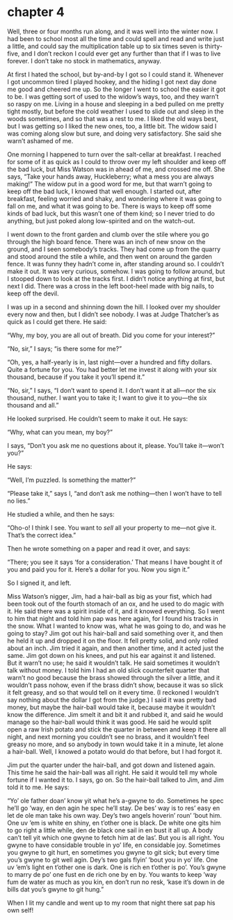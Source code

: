 # chapter 4

Well, three or four months run along, and it was well into the winter
now. I had been to school most all the time and could spell and read
and write just a little, and could say the multiplication table up to
six times seven is thirty-five, and I don’t reckon I could ever get any
further than that if I was to live forever. I don’t take no stock in
mathematics, anyway.

At first I hated the school, but by-and-by I got so I could stand it.
Whenever I got uncommon tired I played hookey, and the hiding I got
next day done me good and cheered me up. So the longer I went to school
the easier it got to be. I was getting sort of used to the widow’s
ways, too, and they warn’t so raspy on me. Living in a house and
sleeping in a bed pulled on me pretty tight mostly, but before the cold
weather I used to slide out and sleep in the woods sometimes, and so
that was a rest to me. I liked the old ways best, but I was getting so
I liked the new ones, too, a little bit. The widow said I was coming
along slow but sure, and doing very satisfactory. She said she warn’t
ashamed of me.

One morning I happened to turn over the salt-cellar at breakfast. I
reached for some of it as quick as I could to throw over my left
shoulder and keep off the bad luck, but Miss Watson was in ahead of me,
and crossed me off. She says, “Take your hands away, Huckleberry; what
a mess you are always making!” The widow put in a good word for me, but
that warn’t going to keep off the bad luck, I knowed that well enough.
I started out, after breakfast, feeling worried and shaky, and
wondering where it was going to fall on me, and what it was going to
be. There is ways to keep off some kinds of bad luck, but this wasn’t
one of them kind; so I never tried to do anything, but just poked along
low-spirited and on the watch-out.

I went down to the front garden and clumb over the stile where you go
through the high board fence. There was an inch of new snow on the
ground, and I seen somebody’s tracks. They had come up from the quarry
and stood around the stile a while, and then went on around the garden
fence. It was funny they hadn’t come in, after standing around so. I
couldn’t make it out. It was very curious, somehow. I was going to
follow around, but I stooped down to look at the tracks first. I didn’t
notice anything at first, but next I did. There was a cross in the left
boot-heel made with big nails, to keep off the devil.

I was up in a second and shinning down the hill. I looked over my
shoulder every now and then, but I didn’t see nobody. I was at Judge
Thatcher’s as quick as I could get there. He said:

“Why, my boy, you are all out of breath. Did you come for your
interest?”

“No, sir,” I says; “is there some for me?”

“Oh, yes, a half-yearly is in, last night—over a hundred and fifty
dollars. Quite a fortune for you. You had better let me invest it along
with your six thousand, because if you take it you’ll spend it.”

“No, sir,” I says, “I don’t want to spend it. I don’t want it at
all—nor the six thousand, nuther. I want you to take it; I want to give
it to you—the six thousand and all.”

He looked surprised. He couldn’t seem to make it out. He says:

“Why, what can you mean, my boy?”

I says, “Don’t you ask me no questions about it, please. You’ll take
it—won’t you?”

He says:

“Well, I’m puzzled. Is something the matter?”

“Please take it,” says I, “and don’t ask me nothing—then I won’t have
to tell no lies.”

He studied a while, and then he says:

“Oho-o! I think I see. You want to _sell_ all your property to me—not
give it. That’s the correct idea.”

Then he wrote something on a paper and read it over, and says:

“There; you see it says ‘for a consideration.’ That means I have bought
it of you and paid you for it. Here’s a dollar for you. Now you sign
it.”

So I signed it, and left.

Miss Watson’s nigger, Jim, had a hair-ball as big as your fist, which
had been took out of the fourth stomach of an ox, and he used to do
magic with it. He said there was a spirit inside of it, and it knowed
everything. So I went to him that night and told him pap was here
again, for I found his tracks in the snow. What I wanted to know was,
what he was going to do, and was he going to stay? Jim got out his
hair-ball and said something over it, and then he held it up and
dropped it on the floor. It fell pretty solid, and only rolled about an
inch. Jim tried it again, and then another time, and it acted just the
same. Jim got down on his knees, and put his ear against it and
listened. But it warn’t no use; he said it wouldn’t talk. He said
sometimes it wouldn’t talk without money. I told him I had an old slick
counterfeit quarter that warn’t no good because the brass showed
through the silver a little, and it wouldn’t pass nohow, even if the
brass didn’t show, because it was so slick it felt greasy, and so that
would tell on it every time. (I reckoned I wouldn’t say nothing about
the dollar I got from the judge.) I said it was pretty bad money, but
maybe the hair-ball would take it, because maybe it wouldn’t know the
difference. Jim smelt it and bit it and rubbed it, and said he would
manage so the hair-ball would think it was good. He said he would split
open a raw Irish potato and stick the quarter in between and keep it
there all night, and next morning you couldn’t see no brass, and it
wouldn’t feel greasy no more, and so anybody in town would take it in a
minute, let alone a hair-ball. Well, I knowed a potato would do that
before, but I had forgot it.

Jim put the quarter under the hair-ball, and got down and listened
again. This time he said the hair-ball was all right. He said it would
tell my whole fortune if I wanted it to. I says, go on. So the
hair-ball talked to Jim, and Jim told it to me. He says:

“Yo’ ole father doan’ know yit what he’s a-gwyne to do. Sometimes he
spec he’ll go ’way, en den agin he spec he’ll stay. De bes’ way is to
res’ easy en let de ole man take his own way. Dey’s two angels hoverin’
roun’ ’bout him. One uv ’em is white en shiny, en t’other one is black.
De white one gits him to go right a little while, den de black one sail
in en bust it all up. A body can’t tell yit which one gwyne to fetch
him at de las’. But you is all right. You gwyne to have considable
trouble in yo’ life, en considable joy. Sometimes you gwyne to git
hurt, en sometimes you gwyne to git sick; but every time you’s gwyne to
git well agin. Dey’s two gals flyin’ ’bout you in yo’ life. One uv
’em’s light en t’other one is dark. One is rich en t’other is po’.
You’s gwyne to marry de po’ one fust en de rich one by en by. You wants
to keep ’way fum de water as much as you kin, en don’t run no resk,
’kase it’s down in de bills dat you’s gwyne to git hung.”

When I lit my candle and went up to my room that night there sat pap
his own self!